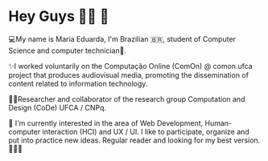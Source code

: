 # Hey Guys 🌼🌙 🌱

💻My name is Maria Eduarda, I'm Brazilian 🇧🇷, student of Computer Science and computer technician💜.

✨I worked voluntarily on the Computação Online (ComOn) @ comon.ufca project that produces audiovisual media, promoting the dissemination of content related to information technology.

🌼🦋Researcher and collaborator of the research group Computation and Design (CoDe) UFCA / CNPq.

🌷 I'm currently interested in the area of Web Development, Human-computer interaction (HCI) and UX / UI. I like to participate, organize and put into practice new ideas. Regular reader and looking for my best version.
🌙🦋🔮
